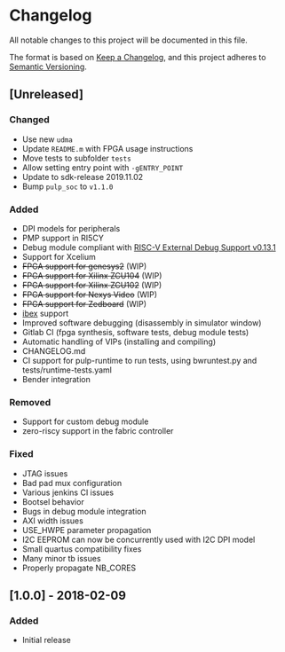 # Changelog
All notable changes to this project will be documented in this file.

The format is based on [Keep a Changelog](https://keepachangelog.com/en/1.0.0/),
and this project adheres to [Semantic Versioning](https://semver.org/spec/v2.0.0.html).

## [Unreleased]

### Changed
- Use new `udma`
- Update `README.m` with FPGA usage instructions
- Move tests to subfolder `tests`
- Allow setting entry point with `-gENTRY_POINT`
- Update to sdk-release 2019.11.02
- Bump `pulp_soc` to `v1.1.0`

### Added
- DPI models for peripherals
- PMP support in RI5CY
- Debug module compliant with [RISC-V External Debug Support v0.13.1](https://github.com/riscv/riscv-debug-spec)
- Support for Xcelium
- ~~FPGA support for genesys2~~ (WIP)
- ~~FPGA support for Xilinx ZCU104~~ (WIP)
- ~~FPGA support for Xilinx ZCU102~~ (WIP)
- ~~FPGA support for Nexys Video~~ (WIP)
- ~~FPGA support for Zedboard~~ (WIP)
- [ibex](https://github.com/lowRISC/ibex/) support
- Improved software debugging (disassembly in simulator window)
- Gitlab CI (fpga synthesis, software tests, debug module tests)
- Automatic handling of VIPs (installing and compiling)
- CHANGELOG.md
- CI support for pulp-runtime to run tests, using bwruntest.py and
  tests/runtime-tests.yaml
- Bender integration

### Removed
- Support for custom debug module
- zero-riscy support in the fabric controller

### Fixed
- JTAG issues
- Bad pad mux configuration
- Various jenkins CI issues
- Bootsel behavior
- Bugs in debug module integration
- AXI width issues
- USE_HWPE parameter propagation
- I2C EEPROM can now be concurrently used with I2C DPI model
- Small quartus compatibility fixes
- Many minor tb issues
- Properly propagate NB_CORES

## [1.0.0] - 2018-02-09

### Added
- Initial release
